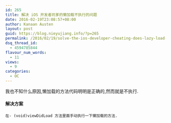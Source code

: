 ```yaml
---
id: 265
title: 解决 iOS 开发者坑爹的懒加载不执行的问题
date: 2016-02-19T23:08:57+08:00
author: Kanaan Austen
layout: post
guid: https://blog.nieyujiang.info/?p=265
permalink: /2016/02/19/solve-the-ios-developer-cheating-does-lazy-load-problem/
dsq_thread_id:
  - 4594785844
flavour_num_words:
  - 11
views:
  - 9
categories:
  - OC
---
```

<!--wp-compress-html-->

<!--wp-compress-html no compression-->

我也不知什么原因,懒加载的方法代码明明是正确的,然而就是不执行.

#### 解决方案

<pre class="prettyprint" ><code>在- (void)viewDidLoad 方法里面手动执行一下懒加载的方法.
</code></pre>

<!--wp-compress-html no compression-->

<!--wp-compress-html-->